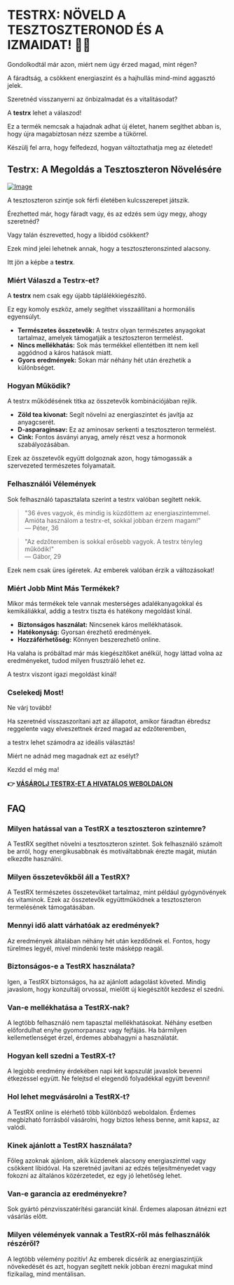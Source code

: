 # TESTRX: NÖVELD A TESZTOSZTERONOD ÉS A IZMAIDAT! 💪🔥

Gondolkodtál már azon, miért nem úgy érzed magad, mint régen? 

A fáradtság, a csökkent energiaszint és a hajhullás mind-mind aggasztó jelek. 

Szeretnéd visszanyerni az önbizalmadat és a vitalitásodat? 

A **testrx** lehet a válaszod! 

Ez a termék nemcsak a hajadnak adhat új életet, hanem segíthet abban is, hogy újra magabiztosan nézz szembe a tükörrel. 

Készülj fel arra, hogy felfedezd, hogyan változtathatja meg az életedet!

## Testrx: A Megoldás a Tesztoszteron Növelésére

[![Image](https://www2.sellhealth.com/129/testrx_b_7.jpg)](https://gchaffi.com/nJ0n89uh)

A tesztoszteron szintje sok férfi életében kulcsszerepet játszik. 

Érezhetted már, hogy fáradt vagy, és az edzés sem úgy megy, ahogy szeretnéd? 

Vagy talán észrevetted, hogy a libidód csökkent? 

Ezek mind jelei lehetnek annak, hogy a tesztoszteronszinted alacsony. 

Itt jön a képbe a **testrx**.

### Miért Válaszd a Testrx-et?

A **testrx** nem csak egy újabb táplálékkiegészítő. 

Ez egy komoly eszköz, amely segíthet visszaállítani a hormonális egyensúlyt.

- **Természetes összetevők:** A testrx olyan természetes anyagokat tartalmaz, amelyek támogatják a tesztoszteron termelést.
- **Nincs mellékhatás:** Sok más termékkel ellentétben itt nem kell aggódnod a káros hatások miatt.
- **Gyors eredmények:** Sokan már néhány hét után érezhetik a különbséget.

### Hogyan Működik?

A testrx működésének titka az összetevők kombinációjában rejlik.

- **Zöld tea kivonat:** Segít növelni az energiaszintet és javítja az anyagcserét.
- **D-asparaginsav:** Ez az aminosav serkenti a tesztoszteron termelést.
- **Cink:** Fontos ásványi anyag, amely részt vesz a hormonok szabályozásában.

Ezek az összetevők együtt dolgoznak azon, hogy támogassák a szervezeted természetes folyamatait.

### Felhasználói Vélemények

Sok felhasználó tapasztalata szerint a testrx valóban segített nekik.

> "36 éves vagyok, és mindig is küzdöttem az energiaszintemmel. Amióta használom a testrx-et, sokkal jobban érzem magam!"  
> — Péter, 36

> "Az edzőteremben is sokkal erősebb vagyok. A testrx tényleg működik!"  
> — Gábor, 29

Ezek nem csak üres ígéretek. Az emberek valóban érzik a változásokat!

### Miért Jobb Mint Más Termékek?

Mikor más termékek tele vannak mesterséges adalékanyagokkal és kemikáliákkal, addig a testrx tiszta és hatékony megoldást kínál.

- **Biztonságos használat:** Nincsenek káros mellékhatások.
- **Hatékonyság:** Gyorsan érezhető eredmények.
- **Hozzáférhetőség:** Könnyen beszerezhető online.

Ha valaha is próbáltad már más kiegészítőket anélkül, hogy láttad volna az eredményeket, tudod milyen frusztráló lehet ez. 

A testrx viszont igazi megoldást kínál!

### Cselekedj Most!

Ne várj tovább! 

Ha szeretnéd visszaszorítani azt az állapotot, amikor fáradtan ébredsz reggelente vagy elveszettnek érzed magad az edzőteremben,

a testrx lehet számodra az ideális választás!

Miért ne adnád meg magadnak ezt az esélyt? 

Kezdd el még ma!



**👉 [VÁSÁROLJ TESTRX-ET A HIVATALOS WEBOLDALON](https://gchaffi.com/nJ0n89uh)**

## FAQ

### Milyen hatással van a TestRX a tesztoszteron szintemre?
A TestRX segíthet növelni a tesztoszteron szintet. Sok felhasználó számolt be arról, hogy energikusabbnak és motiváltabbnak érezte magát, miután elkezdte használni.

### Milyen összetevőkből áll a TestRX?
A TestRX természetes összetevőket tartalmaz, mint például gyógynövények és vitaminok. Ezek az összetevők együttműködnek a tesztoszteron termelésének támogatásában.

### Mennyi idő alatt várhatóak az eredmények?
Az eredmények általában néhány hét után kezdődnek el. Fontos, hogy türelmes legyél, mivel mindenki teste másképp reagál.

### Biztonságos-e a TestRX használata?
Igen, a TestRX biztonságos, ha az ajánlott adagolást követed. Mindig javaslom, hogy konzultálj orvossal, mielőtt új kiegészítőt kezdesz el szedni.

### Van-e mellékhatása a TestRX-nak?
A legtöbb felhasználó nem tapasztal mellékhatásokat. Néhány esetben előfordulhat enyhe gyomorpanasz vagy fejfájás. Ha bármilyen kellemetlenséget érzel, érdemes abbahagyni a használatát.

### Hogyan kell szedni a TestRX-t?
A legjobb eredmény érdekében napi két kapszulát javaslok bevenni étkezéssel együtt. Ne felejtsd el elegendő folyadékkal együtt bevenni!

### Hol lehet megvásárolni a TestRX-t?
A TestRX online is elérhető több különböző weboldalon. Érdemes megbízható forrásból vásárolni, hogy biztos lehess benne, amit kapsz, az valódi.

### Kinek ajánlott a TestRX használata?
Főleg azoknak ajánlom, akik küzdenek alacsony energiaszinttel vagy csökkent libidóval. Ha szeretnéd javítani az edzés teljesítményedet vagy fokozni az általános közérzetedet, ez egy jó lehetőség lehet.

### Van-e garancia az eredményekre?
Sok gyártó pénzvisszatérítési garanciát kínál. Érdemes alaposan átnézni ezt vásárlás előtt.

### Milyen vélemények vannak a TestRX-ről más felhasználók részéről?
A legtöbb vélemény pozitív! Az emberek dicsérik az energiaszintjük növekedését és azt, hogyan segített nekik jobban érezni magukat mind fizikailag, mind mentálisan.